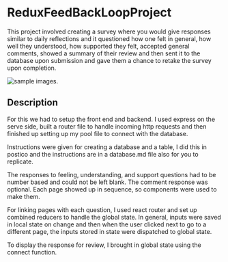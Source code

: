 # ReduxFeedBackLoopProject

This project involved creating a survey where you would give responses similar to daily reflections and it questioned how one felt in general, how well they understood, how supported they felt, accepted general comments, showed a summary of their review and then sent it to the database upon submission and gave them a chance to retake the survey upon completion.

![sample images](wireframes/booherbg.jpg).


## Description

For this we had to setup the front end and backend. I used express on the serve side, built a router file to handle incoming http requests and then finished up setting up my pool file to connect with the database. 

Instructions were given for creating a database and a table, I did this in postico and the instructions are in a database.md file also for you to replicate.

The responses to feeling, understanding, and support questions had to be number based and could not be left blank. The comment response was optional. Each page showed up in sequence, so components were used to make them.

For linking pages with each question, I used react router and set up combined reducers to handle the global state. In general, inputs were saved in local state on change and then when the user clicked next to go to a different page, the inputs stored in state were dispatched to global state.

To display the response for review, I brought in global state using the connect function. 

